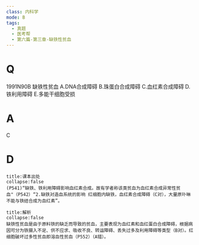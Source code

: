 ```yaml
---
class: 内科学
mode: B
tags:
  - 真题
  - 医考帮
  - 第六篇-第三章-缺铁性贫血
---
```


# Q
1991N90B 缺铁性贫血
A.DNA合成障碍
B.珠蛋白合成障碍
C.血红素合成障碍
D.铁利用障碍
E.多能干细胞受损

# A
C
# D
```ad-note
title:课本出处
collapse:false
(P541)“缺铁、铁利用障碍影响血红素合成。故有学者称该类贫血为血红素合成异常性贫血"（P542）“2.缺铁对造血系统的影响 红细胞内缺铁，血红素合成障碍（C对），大量原卟啉不能与铁结合成为血红素”。
```

```ad-summary
title:解析
collapse:false
缺铁性贫血是由于原料铁的缺乏而导致的贫血，主要表现为血红素和血红蛋白合成障碍，根据病因可分为铁摄入不足、供不应求、吸收不良、转运障碍、丢失过多及利用障碍等类型（B对）。红细胞破坏过多性贫血即溶血性贫血（P552）（A错）。
```

